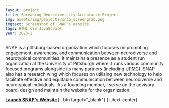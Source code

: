 ```yaml
---
layout: project
title: Spreading Neurodiversity Acceptance Project
img: assets/img/projects/snap_screengrab.png
imgtext: Screenshot of SNAP's Website
tags: HTML CSS JavaScript
year: 2023-2
---
```

SNAP is a pittsburg-based organization which focuses on promoting engagement, awareness, and communication between neurodiverse and neurotypical communities. It maintains a presence as a student run organization at the University of Pittsburgh where it runs various community focused programs alongside its many partners (including [UPMC](https://www.upmc.com/)). SNAP also has a research wing which focuses on utilizing new technology to help facilitate effective and equitable communication between neurodiverse and neurotypical individuals. As a founding member, I serve on the advisory board, design and maintain the website for the organization.

[**Launch SNAP's Website**](https://snapfse.com/){: .btn target="_blank"}
{: .text-center}
